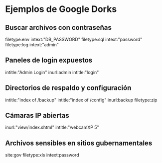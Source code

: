 
# Ejemplos de Google Dorks

## Buscar archivos con contraseñas

filetype:env intext:"DB_PASSWORD"
filetype:sql intext:"password"
filetype:log intext:"admin"

## Paneles de login expuestos

intitle:"Admin Login"
inurl:admin intitle:"login"

## Directorios de respaldo y configuración

intitle:"index of /backup"
intitle:"index of /config"
inurl:backup filetype:zip

## Cámaras IP abiertas

inurl:"view/index.shtml"
intitle:"webcamXP 5"

## Archivos sensibles en sitios gubernamentales

site:gov filetype:xls intext:password
